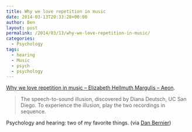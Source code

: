```yaml
---
title: Why we love repetition in music
date: 2014-03-13T20:33:28+00:00
author: Ben
layout: post
permalink: /2014/03/13/why-we-love-repetition-in-music/
categories:
  - Psychology
tags:
  - hearing
  - Music
  - psych
  - psychology
---
```

[Why we love repetition in music – Elizabeth Hellmuth Margulis – Aeon](http://aeon.co/magazine/altered-states/why-we-love-repetition-in-music/).

> The speech-to-sound illusion, discovered by Diana Deutsch, UC San Diego. To experience the illusion, play the two recordings in sequence. 

Psychology and hearing: two of my favorite things. (via [Dan Bernier](http://invisibleblocks.com/))